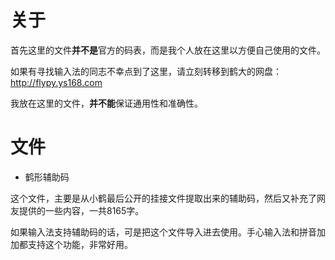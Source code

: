 # 关于
首先这里的文件**并不是**官方的码表，而是我个人放在这里以方便自己使用的文件。

如果有寻找输入法的同志不幸点到了这里，请立刻转移到鹤大的网盘：http://flypy.ys168.com

我放在这里的文件，**并不能**保证通用性和准确性。

# 文件
- 鹤形辅助码

这个文件，主要是从小鹤最后公开的挂接文件提取出来的辅助码，然后又补充了网友提供的一些内容，一共8165字。

如果输入法支持辅助码的话，可是把这个文件导入进去使用。手心输入法和拼音加加都支持这个功能，非常好用。
